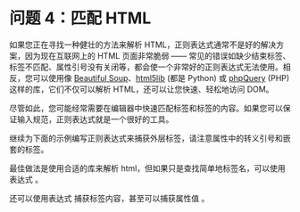 # 问题 4：匹配 HTML

如果您正在寻找一种健壮的方法来解析 HTML，正则表达式通常不是好的解决方案，因为现在互联网上的 HTML 页面非常脆弱 —— 常见的错误如缺少结束标签、标签不匹配、属性引号没有关闭等，都会使一个非常好的正则表达式无法使用。相反，您可以使用像 [Beautiful Soup](http://www.crummy.com/software/BeautifulSoup/)、[html5lib](http://code.google.com/p/html5lib/) (都是 Python) 或 [phpQuery](http://code.google.com/p/phpquery/) (PHP) 这样的库，它们不仅可以解析 HTML，还可以让您快速、轻松地访问 DOM。

尽管如此，您可能经常需要在编辑器中快速匹配标签和标签的内容。如果您可以保证输入规范，正则表达式就是一个很好的工具。

继续为下面的示例编写正则表达式来捕获外层标签，请注意属性中的转义引号和嵌套的标签。

<Exercise
  title="练习 4：匹配 HTML 标签"
  :data="[
    {type: 'capture', text:'<a>This is a link</a>',captureData:{results:['a']}},{type: 'capture', text:`<a href='https://regexone.com'>Link</a>`,captureData:{results:['a']}},{type: 'capture', text:`<div class='test_style'>Test</div>`,captureData:{results:['div']}},{type: 'capture', text:`<div>Hello <span>world</span></div>`,captureData:{results:['div']}}]">

最佳做法是使用合适的库来解析 html，但如果只是查找简单地标签名，可以使用表达式 <SolutionLink text="<(\w+)" />。

还可以使用表达式 <SolutionLink text=">([\w\s]*)<" /> 捕获标签内容，甚至可以捕获属性值 <SolutionLink text="='([\w://.]*)" />。

</Exercise>